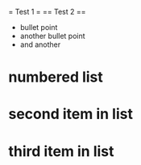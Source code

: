 = Test 1 =
== Test 2 ==
* bullet point
* another bullet point
* and another

# numbered list
# second item in list
# third item in list

